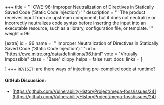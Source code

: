 +++
title = '''
CWE-96: Improper Neutralization of Directives in Statically Saved Code ('Static Code Injection')
'''
description	= '''
The product receives input from an upstream component, but it does not neutralize or incorrectly neutralizes code syntax before inserting the input into an executable resource, such as a library, configuration file, or template.
'''
weight = 96

[extra]
id = 96
name = '''
Improper Neutralization of Directives in Statically Saved Code ('Static Code Injection')
'''
url = "https://cwe.mitre.org/data/definitions/96.html"
vote = "Virtually Impossible"
class = "Base"
clippy_helps = false
rust_docs_links = [

]
+++
`REVISIT`: are there ways of injecting pre-compiled code at runtime?

#### GitHub Discussion:
- [https://github.com/VulnerabilityHistoryProject/mega-foss/issues/24](https://github.com/VulnerabilityHistoryProject/mega-foss/issues/24)
